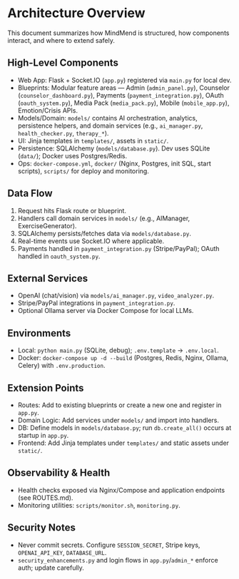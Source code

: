 # Architecture Overview

This document summarizes how MindMend is structured, how components interact, and where to extend safely.

## High-Level Components
- Web App: Flask + Socket.IO (`app.py`) registered via `main.py` for local dev.
- Blueprints: Modular feature areas — Admin (`admin_panel.py`), Counselor (`counselor_dashboard.py`), Payments (`payment_integration.py`), OAuth (`oauth_system.py`), Media Pack (`media_pack.py`), Mobile (`mobile_app.py`), Emotion/Crisis APIs.
- Models/Domain: `models/` contains AI orchestration, analytics, persistence helpers, and domain services (e.g., `ai_manager.py`, `health_checker.py`, `therapy_*`).
- UI: Jinja templates in `templates/`, assets in `static/`.
- Persistence: SQLAlchemy (`models/database.py`). Dev uses SQLite (`data/`); Docker uses Postgres/Redis.
- Ops: `docker-compose.yml`, `docker/` (Nginx, Postgres, init SQL, start scripts), `scripts/` for deploy and monitoring.

## Data Flow
1. Request hits Flask route or blueprint.
2. Handlers call domain services in `models/` (e.g., AIManager, ExerciseGenerator).
3. SQLAlchemy persists/fetches data via `models/database.py`.
4. Real-time events use Socket.IO where applicable.
5. Payments handled in `payment_integration.py` (Stripe/PayPal); OAuth handled in `oauth_system.py`.

## External Services
- OpenAI (chat/vision) via `models/ai_manager.py`, `video_analyzer.py`.
- Stripe/PayPal integrations in `payment_integration.py`.
- Optional Ollama server via Docker Compose for local LLMs.

## Environments
- Local: `python main.py` (SQLite, debug); `.env.template` → `.env.local`.
- Docker: `docker-compose up -d --build` (Postgres, Redis, Nginx, Ollama, Celery) with `.env.production`.

## Extension Points
- Routes: Add to existing blueprints or create a new one and register in `app.py`.
- Domain Logic: Add services under `models/` and import into handlers.
- DB: Define models in `models/database.py`; run `db.create_all()` occurs at startup in `app.py`.
- Frontend: Add Jinja templates under `templates/` and static assets under `static/`.

## Observability & Health
- Health checks exposed via Nginx/Compose and application endpoints (see ROUTES.md).
- Monitoring utilities: `scripts/monitor.sh`, `monitoring.py`.

## Security Notes
- Never commit secrets. Configure `SESSION_SECRET`, Stripe keys, `OPENAI_API_KEY`, `DATABASE_URL`.
- `security_enhancements.py` and login flows in `app.py`/`admin_*` enforce auth; update carefully.

